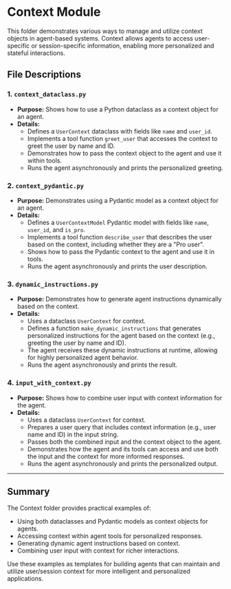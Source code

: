 # Context Module

This folder demonstrates various ways to manage and utilize context objects in agent-based systems. Context allows agents to access user-specific or session-specific information, enabling more personalized and stateful interactions.

## File Descriptions

### 1. `context_dataclass.py`
- **Purpose:** Shows how to use a Python dataclass as a context object for an agent.
- **Details:**
  - Defines a `UserContext` dataclass with fields like `name` and `user_id`.
  - Implements a tool function `greet_user` that accesses the context to greet the user by name and ID.
  - Demonstrates how to pass the context object to the agent and use it within tools.
  - Runs the agent asynchronously and prints the personalized greeting.

### 2. `context_pydantic.py`
- **Purpose:** Demonstrates using a Pydantic model as a context object for an agent.
- **Details:**
  - Defines a `UserContextModel` Pydantic model with fields like `name`, `user_id`, and `is_pro`.
  - Implements a tool function `describe_user` that describes the user based on the context, including whether they are a "Pro user".
  - Shows how to pass the Pydantic context to the agent and use it in tools.
  - Runs the agent asynchronously and prints the user description.

### 3. `dynamic_instructions.py`
- **Purpose:** Demonstrates how to generate agent instructions dynamically based on the context.
- **Details:**
  - Uses a dataclass `UserContext` for context.
  - Defines a function `make_dynamic_instructions` that generates personalized instructions for the agent based on the context (e.g., greeting the user by name and ID).
  - The agent receives these dynamic instructions at runtime, allowing for highly personalized agent behavior.
  - Runs the agent asynchronously and prints the result.

### 4. `input_with_context.py`
- **Purpose:** Shows how to combine user input with context information for the agent.
- **Details:**
  - Uses a dataclass `UserContext` for context.
  - Prepares a user query that includes context information (e.g., user name and ID) in the input string.
  - Passes both the combined input and the context object to the agent.
  - Demonstrates how the agent and its tools can access and use both the input and the context for more informed responses.
  - Runs the agent asynchronously and prints the personalized output.

---

## Summary

The Context folder provides practical examples of:
- Using both dataclasses and Pydantic models as context objects for agents.
- Accessing context within agent tools for personalized responses.
- Generating dynamic agent instructions based on context.
- Combining user input with context for richer interactions.

Use these examples as templates for building agents that can maintain and utilize user/session context for more intelligent and personalized applications. 